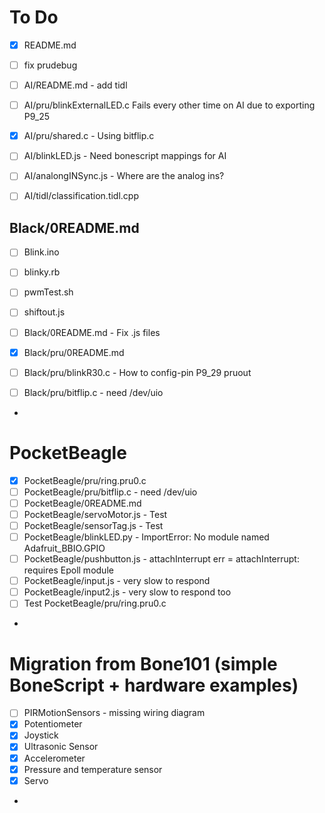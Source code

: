 # To Do

- [x] README.md
- [ ] fix prudebug

- [ ] AI/README.md - add tidl
- [ ] AI/pru/blinkExternalLED.c  Fails every other time on AI due to exporting P9_25
- [x] AI/pru/shared.c - Using bitflip.c
- [ ] AI/blinkLED.js  - Need bonescript mappings for AI
- [ ] AI/analongINSync.js - Where are the analog ins?

- [ ] AI/tidl/classification.tidl.cpp

## Black/0README.md
- [ ] Blink.ino
- [ ] blinky.rb
- [ ] pwmTest.sh
- [ ] shiftout.js

- [ ] Black/0README.md - Fix .js files
- [x] Black/pru/0README.md
- [ ] Black/pru/blinkR30.c - How to config-pin P9_29 pruout
- [ ] Black/pru/bitflip.c - need /dev/uio
- 

# PocketBeagle
- [x] PocketBeagle/pru/ring.pru0.c
- [ ] PocketBeagle/pru/bitflip.c - need /dev/uio
- [ ] PocketBeagle/0README.md
- [ ] PocketBeagle/servoMotor.js - Test
- [ ] PocketBeagle/sensorTag.js  - Test
- [ ] PocketBeagle/blinkLED.py   - ImportError: No module named Adafruit_BBIO.GPIO
- [ ] PocketBeagle/pushbutton.js - attachInterrupt err = attachInterrupt: requires Epoll module
- [ ] PocketBeagle/input.js      - very slow to respond
- [ ] PocketBeagle/input2.js     - very slow to respond too
- [ ] Test PocketBeagle/pru/ring.pru0.c
- 

# Migration from Bone101 (simple BoneScript + hardware examples)
- [ ] PIRMotionSensors - missing wiring diagram
- [x] Potentiometer
- [x] Joystick
- [x] Ultrasonic Sensor
- [x] Accelerometer
- [x] Pressure and temperature sensor
- [x] Servo
- 
